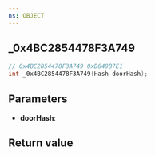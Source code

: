 ```yaml
---
ns: OBJECT
---
```

## _0x4BC2854478F3A749

```c
// 0x4BC2854478F3A749 0xD649B7E1
int _0x4BC2854478F3A749(Hash doorHash);
```


## Parameters
* **doorHash**: 

## Return value
